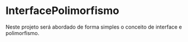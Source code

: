 # InterfacePolimorfismo

Neste projeto será abordado de forma simples o conceito de interface e polimorfismo.
